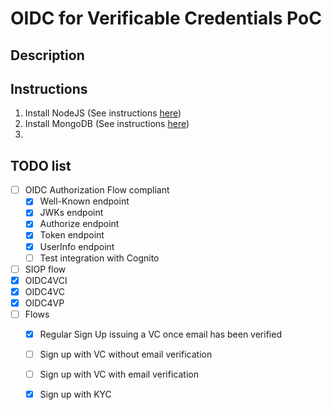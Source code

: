 # OIDC for Verificable Credentials PoC

## Description

## Instructions

1. Install NodeJS (See instructions [here](https://nodejs.org/en/download))
2. Install MongoDB (See instructions [here](https://www.mongodb.com/docs/manual/tutorial/install-mongodb-on-os-x/))
3. 

## TODO list

- [ ] OIDC Authorization Flow compliant
  - [x] Well-Known endpoint
  - [x] JWKs endpoint
  - [x] Authorize endpoint
  - [x] Token endpoint
  - [x] UserInfo endpoint
  - [ ] Test integration with Cognito
- [ ] SIOP flow
- [x] OIDC4VCI
- [x] OIDC4VC
- [x] OIDC4VP
- [ ] Flows
  - [x] Regular Sign Up issuing a VC once email has been verified
  - [ ] Sign up with VC without email verification
  - [ ] Sign up with VC with email verification
  - [x] Sign up with KYC

